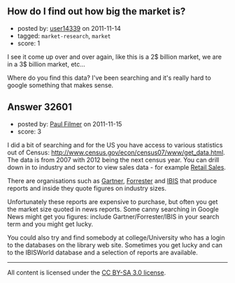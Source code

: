 ## How do I find out how big the market is?

- posted by: [user14339](https://stackexchange.com/users/-1/14339-user14339) on 2011-11-14
- tagged: `market-research`, `market`
- score: 1

I see it come up over and over again, like this is a 2$ billion market, we are in a 3$ billion market, etc...

Where do you find this data? I've been searching and it's really hard to google something that makes sense.


## Answer 32601

- posted by: [Paul Filmer](https://stackexchange.com/users/-1/14049-paul-filmer) on 2011-11-15
- score: 3

<p>I did a bit of searching and for the US you have access to various statistics out of Census: <a href="http://www.census.gov/econ/census07/www/get_data.html" rel="nofollow">http://www.census.gov/econ/census07/www/get_data.html</a>.
The data is from 2007 with 2012 being the next census year. You can drill down in to industry and sector to view sales data - for example <a href="http://factfinder.census.gov/servlet/IBQTable?_bm=y&amp;-geo_id=&amp;-fds_name=EC0700A1&amp;-ds_name=EC0744I1&amp;-_lang=en" rel="nofollow">Retail Sales</a>.</p>

<p>There are organisations such as <a href="http://www.gartner.com/" rel="nofollow">Gartner</a>, <a href="http://www.forrester.com" rel="nofollow">Forrester</a> and <a href="http://www.ibisworld.com/" rel="nofollow">IBIS</a> that produce reports and inside they quote figures on industry sizes.</p>

<p>Unfortunately these reports are expensive to purchase, but often you get the market size quoted in news reports. Some canny searching in Google News might get you figures: include Gartner/Forrester/IBIS in your search term and you might get lucky.</p>

<p>You could also try and find somebody at college/University who has a login to the databases on the library web site. Sometimes you get lucky and can to the IBISWorld database and a selection of reports are available.</p>




---

All content is licensed under the [CC BY-SA 3.0 license](https://creativecommons.org/licenses/by-sa/3.0/).
